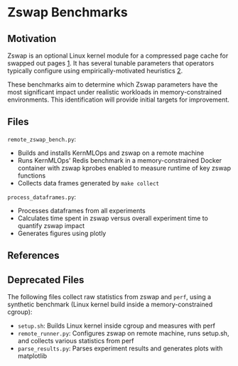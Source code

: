 # Zswap Benchmarks

## Motivation

Zswap is an optional Linux kernel module for a compressed page cache for swapped
out pages [1]. It has several tunable parameters that operators typically
configure using empirically-motivated heuristics [2][3].

These benchmarks aim to determine which Zswap parameters have the most
significant impact under realistic workloads in memory-constrained environments.
This identification will provide initial targets for improvement.

## Files

`remote_zswap_bench.py`:

- Builds and installs KernMLOps and zswap on a remote machine
- Runs KernMLOps' Redis benchmark in a memory-constrained Docker container with
zswap kprobes enabled to measure runtime of key zswap functions
- Collects data frames generated by `make collect`

`process_dataframes.py`:

- Processes dataframes from all experiments
- Calculates time spent in zswap versus overall experiment time to quantify
zswap impact
- Generates figures using plotly

## References

[1]: https://docs.kernel.org/admin-guide/mm/zswap.html "Zswap - Linux kernel documentation"
[2]: https://www.cs.purdue.edu/homes/csjgwang/CloudNativeDB/WSCMemoryASPLOS19.pdf "Software-Defined Far Memory in Warehouse-Scale Computers"
[3]: https://www.cs.cmu.edu/~dskarlat/publications/tmo_asplos22.pdf "TMO: Transparent Memory Offloading in Datacenters"

## Deprecated Files

The following files collect raw statistics from zswap and `perf`, using a
synthetic benchmark (Linux kernel build inside a memory-constrained cgroup):

- `setup.sh`: Builds Linux kernel inside cgroup and measures with perf
- `remote_runner.py`: Configures zswap on remote machine, runs setup.sh, and
collects various statistics from perf
- `parse_results.py`: Parses experiment results and generates plots with
matplotlib
